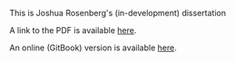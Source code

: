This is Joshua Rosenberg's (in-development) dissertation

A link to the PDF is available [here](https://github.com/jrosen48/dissertation/raw/master/docs/rosenberg-dissertation_mod.pdf).

An online (GitBook) version is available [here](https://jrosen48.github.io/dissertation/).
